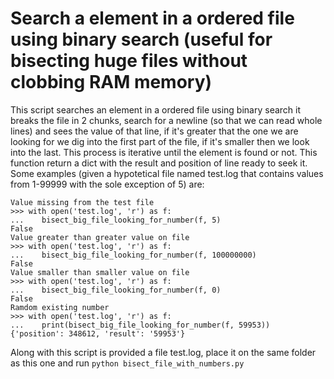 # Search a element in a ordered file using binary search (useful for bisecting huge files without clobbing RAM memory)

This script searches an element in a ordered file using binary search it breaks the file in 2 chunks, search for a newline (so that we can read whole lines) and sees the value of that line, if it's greater that the one we are looking for we dig into the first part of the file, if it's smaller then we look into the last. This process is iterative until the element is found or not. This function return a dict with the result and position of line ready to seek it. Some examples (given a hypotetical file named test.log that contains values from 1-99999 with the sole exception of 5) are:

```
Value missing from the test file
>>> with open('test.log', 'r') as f:
...    bisect_big_file_looking_for_number(f, 5)
False
Value greater than greater value on file
>>> with open('test.log', 'r') as f:
...    bisect_big_file_looking_for_number(f, 100000000)
False
Value smaller than smaller value on file
>>> with open('test.log', 'r') as f:
...    bisect_big_file_looking_for_number(f, 0)
False
Ramdom existing number
>>> with open('test.log', 'r') as f:
...    print(bisect_big_file_looking_for_number(f, 59953))
{'position': 348612, 'result': '59953'}
```

Along with this script is provided a file test.log, place it on the same folder as this one and run `python bisect_file_with_numbers.py`
